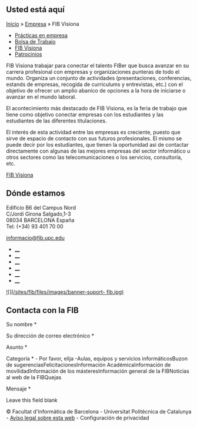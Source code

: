 ## Usted está aquí

[Inicio](/es) » [Empresa](/es/empresa) » FIB Visiona

  * [Prácticas en empresa](/es/empresa/practicas-en-empresa)
  * [Bolsa de Trabajo](/es/empresa/bolsa-de-trabajo)
  * [FIB Visiona](/es/empresa/fib-visiona)
  * [Patrocinios](/es/empresa/patrocinios)

FIB Visiona trabajar para conectar el talento FIBer que busca avanzar en su
carrera profesional con empresas y organizaciones punteras de todo el mundo.
Organiza un conjunto de actividades (presentaciones, conferencias, estands de
empresas, recogida de currículums y entrevistas, etc.) con el objetivo de
ofrecer un amplio abanico de opciones a la hora de iniciarse o avanzar en el
mundo laboral.

El acontecimiento más destacado de FIB Visiona, es la feria de trabajo que
tiene como objetivo conectar empresas con los estudiantes y las estudiantes de
las diferentes titulaciones.  
  
El interés de esta actividad entre las empresas es creciente, puesto que sirve
de espacio de contacto con sus futuros profesionales. El mismo se puede decir
por los estudiantes, que tienen la oportunidad así de contactar directamente
con algunas de las mejores empresas del sector informático u otros sectores
como las telecomunicaciones o los servicios, consultoría, etc.



[FIB Visiona](https://fibvisiona.com/es/)



## Dónde estamos

Edificio B6 del Campus Nord  
C/Jordi Girona Salgado,1-3  
08034 BARCELONA España  
Tel: (+34) 93 401 70 00

[informacio@fib.upc.edu](mailto:informacio@fib.upc.edu)

  * [__](/es/noticies/rss.rss)
  * [__](https://www.facebook.com/fib.upc)
  * [__](https://twitter.com/fib_upc)
  * [__](https://www.flickr.com/photos/fib-upc/albums)
  * [__](https://www.youtube.com/user/mediafib)
  * [__](https://www.instagram.com/fib.upc/)

[![](/sites/fib/files/images/banner-suport-
fib.jpg)](http://suport.fib.upc.edu)

## Contacta con la FIB

Su nombre *

Su dirección de correo electrónico *

Asunto *

Categoría * \- Por favor, elija -Aulas, equipos y servicios informáticosBuzon
de sugerenciasFelicitacionesInformación AcadémicaInformación de
movilidadInformación de los másteresInformación general de la FIBNoticias al
web de la FIBQuejas

Mensaje *

Leave this field blank

© Facultat d'Informàtica de Barcelona - Universitat Politècnica de Catalunya -
[Avíso legal sobre esta web](/es/aviso-legal-sobre-esta-web) \- Configuración
de privacidad

